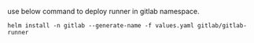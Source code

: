 use below command to deploy runner in gitlab namespace.
```
helm install -n gitlab --generate-name -f values.yaml gitlab/gitlab-runner
```
